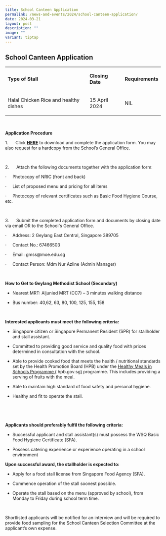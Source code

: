 ```yaml
---
title: School Canteen Application
permalink: /news-and-events/2024/school-canteen-application/
date: 2024-03-21
layout: post
description: ""
image: ""
variant: tiptap
---
```

<h2><strong>School Canteen Application</strong></h2>
<p></p>
<table>
<tbody>
<tr>
<td rowspan="1" colspan="1">
<p><strong>Type of Stall</strong>
</p>
</td>
<td rowspan="1" colspan="1">
<p><strong>Closing Date</strong>
</p>
</td>
<td rowspan="1" colspan="1">
<p><strong>Requirements</strong>
</p>
</td>
</tr>
<tr>
<td rowspan="1" colspan="1">
<p>Halal Chicken Rice and healthy dishes</p>
</td>
<td rowspan="1" colspan="1">
<p>15 April 2024</p>
</td>
<td rowspan="1" colspan="1">
<p>NIL</p>
</td>
</tr>
</tbody>
</table>
<p>&nbsp;</p>
<p><strong>Application Procedure</strong>
</p>
<p>1.&nbsp;&nbsp;&nbsp;&nbsp;&nbsp; Click <strong><a href="/files/2024/FormBF7_Canteen_Form.pdf" rel="noopener noreferrer nofollow" target="_blank">HERE</a></strong>&nbsp;to
download and complete the application form. You may also request for a
hardcopy from the School’s General Office.</p>
<p>&nbsp;</p>
<p>2.&nbsp;&nbsp;&nbsp;&nbsp;&nbsp; Attach the following documents together
with the application form:</p>
<p>·&nbsp;&nbsp;&nbsp;&nbsp; Photocopy of NRIC (front and back)</p>
<p>·&nbsp;&nbsp;&nbsp;&nbsp; List of proposed menu and pricing for all items</p>
<p>·&nbsp;&nbsp;&nbsp;&nbsp; Photocopy of relevant certificates such as Basic
Food Hygiene Course, etc.</p>
<p>&nbsp;</p>
<p>3.&nbsp;&nbsp;&nbsp;&nbsp;&nbsp; Submit the completed application form
and documents by closing date via email OR to the School's General Office.</p>
<p>·&nbsp;&nbsp;&nbsp;&nbsp; Address: 2 Geylang East Central, Singapore 389705</p>
<p>·&nbsp;&nbsp;&nbsp;&nbsp; Contact No.:<strong>&nbsp;</strong>67466503</p>
<p>·&nbsp;&nbsp;&nbsp;&nbsp; Email:&nbsp;<a rel="noopener noreferrer nofollow" target="_blank">gmss@moe.edu.sg</a> &nbsp;</p>
<p>·&nbsp;&nbsp;&nbsp;&nbsp; Contact Person: Mdm Nur Azline (Admin Manager)</p>
<p><strong>&nbsp;</strong>
</p>
<p><strong>How to Get to Geylang Methodist School (Secondary)</strong>
</p>
<ul data-tight="true" class="tight">
<li>
<p>Nearest MRT: Aljunied MRT (CC7) – 3 minutes walking distance</p>
</li>
<li>
<p>Bus number: 40,62, 63, 80, 100, 125, 155, 158</p>
</li>
</ul>
<p><strong>&nbsp;</strong>
</p>
<p><strong>Interested applicants must meet the following criteria:</strong>
</p>
<ul data-tight="true" class="tight">
<li>
<p>Singapore citizen or Singapore Permanent Resident (SPR) for stallholder
and stall assistant.</p>
</li>
<li>
<p>Committed to providing good service and quality food with prices determined
in consultation with the school.</p>
</li>
<li>
<p>Able to provide cooked food that meets the health / nutritional standards
set by the Health Promotion Board (HPB) under the <a href="https://www.hpb.gov.sg/schools/school-programmes/healthy-meals-in-schools-programme" rel="noopener noreferrer nofollow" target="_blank">Healthy Meals in Schools Programme (</a> 
<a rel="noopener noreferrer nofollow" target="_blank">hpb.gov.sg</a><a href="https://www.hpb.gov.sg/schools/school-programmes/healthy-meals-in-schools-programme" rel="noopener noreferrer nofollow" target="_blank">)</a> programme.
This includes providing a serving of fruits with the meal.</p>
</li>
<li>
<p>Able to maintain high standard of food safety and personal hygiene.</p>
</li>
<li>
<p>Healthy and fit to operate the stall.</p>
</li>
</ul>
<p><strong>&nbsp;</strong>
</p>
<p><strong>&nbsp;</strong>
</p>
<p><strong>Applicants should preferably fulfil the following criteria:</strong>
</p>
<ul data-tight="true" class="tight">
<li>
<p>Successful applicant and stall assistant(s) must possess the WSQ Basic
Food Hygiene Certificate (SFA).</p>
</li>
<li>
<p>Possess catering experience or experience operating in a school environment</p>
</li>
</ul>
<p><strong>Upon successful award, the stallholder is expected to:</strong>
</p>
<ul data-tight="true" class="tight">
<li>
<p>Apply for a food stall license from Singapore Food Agency (SFA).</p>
</li>
<li>
<p>Commence operation of the stall soonest possible.</p>
</li>
<li>
<p>Operate the stall based on the menu (approved by school), from Monday
to Friday during school term time.</p>
</li>
</ul>
<p>&nbsp;</p>
<p>Shortlisted applicants will be notified for an interview and will be required
to provide food sampling for the School Canteen Selection Committee at
the applicant’s own expense.</p>